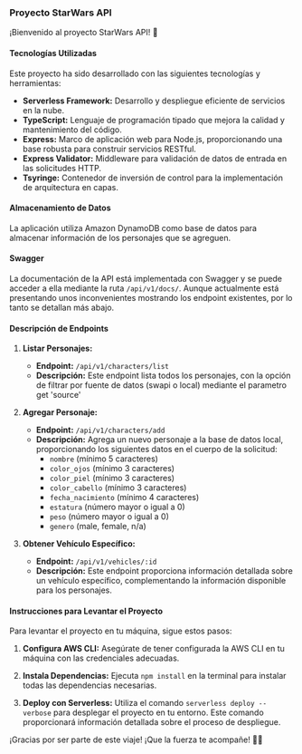 ### Proyecto StarWars API

¡Bienvenido al proyecto StarWars API! 🚀

#### Tecnologías Utilizadas

Este proyecto ha sido desarrollado con las siguientes tecnologías y herramientas:

- **Serverless Framework:** Desarrollo y despliegue eficiente de servicios en la nube.
- **TypeScript:** Lenguaje de programación tipado que mejora la calidad y mantenimiento del código.
- **Express:** Marco de aplicación web para Node.js, proporcionando una base robusta para construir servicios RESTful.
- **Express Validator:** Middleware para validación de datos de entrada en las solicitudes HTTP.
- **Tsyringe:** Contenedor de inversión de control para la implementación de arquitectura en capas.

#### Almacenamiento de Datos

La aplicación utiliza Amazon DynamoDB como base de datos para almacenar información de los personajes que se agreguen.

#### Swagger

La documentación de la API está implementada con Swagger y se puede acceder a ella mediante la ruta `/api/v1/docs/`. Aunque actualmente está presentando unos inconvenientes mostrando los endpoint existentes, por lo tanto se detallan más abajo.

#### Descripción de Endpoints

1. **Listar Personajes:**
   - **Endpoint:** `/api/v1/characters/list`
   - **Descripción:** Este endpoint lista todos los personajes, con la opción de filtrar por fuente de datos (swapi o local) mediante el parametro get 'source'

2. **Agregar Personaje:**
   - **Endpoint:** `/api/v1/characters/add`
   - **Descripción:** Agrega un nuevo personaje a la base de datos local, proporcionando los siguientes datos en el cuerpo de la solicitud:
     - `nombre` (mínimo 5 caracteres)
     - `color_ojos` (mínimo 3 caracteres)
     - `color_piel` (mínimo 3 caracteres)
     - `color_cabello` (mínimo 3 caracteres)
     - `fecha_nacimiento` (mínimo 4 caracteres)
     - `estatura` (número mayor o igual a 0)
     - `peso` (número mayor o igual a 0)
     - `genero` (male, female, n/a)

3. **Obtener Vehículo Específico:**
   - **Endpoint:** `/api/v1/vehicles/:id`
   - **Descripción:** Este endpoint proporciona información detallada sobre un vehículo específico, complementando la información disponible para los personajes.

#### Instrucciones para Levantar el Proyecto

Para levantar el proyecto en tu máquina, sigue estos pasos:

1. **Configura AWS CLI:** Asegúrate de tener configurada la AWS CLI en tu máquina con las credenciales adecuadas.

2. **Instala Dependencias:** Ejecuta `npm install` en la terminal para instalar todas las dependencias necesarias.

3. **Deploy con Serverless:** Utiliza el comando `serverless deploy --verbose` para desplegar el proyecto en tu entorno. Este comando proporcionará información detallada sobre el proceso de despliegue.

¡Gracias por ser parte de este viaje! ¡Que la fuerza te acompañe! 🌌✨